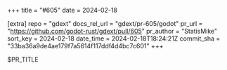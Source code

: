 +++
title = "#605"
date = 2024-02-18

[extra]
repo = "gdext"
docs_rel_url = "gdext/pr-605/godot"
pr_url = "https://github.com/godot-rust/gdext/pull/605"
pr_author = "StatisMike"
sort_key = 2024-02-18
date_time = 2024-02-18T18:24:21Z
commit_sha = "33ba36a9de4ae179f7a5614f117ddf4d4bc7c601"
+++

$PR_TITLE
